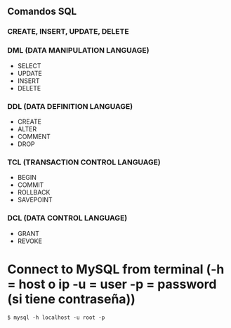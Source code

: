 ## Comandos SQL
### CREATE, INSERT, UPDATE, DELETE

### DML (DATA MANIPULATION LANGUAGE) 
- SELECT
- UPDATE 
- INSERT
- DELETE
### DDL (DATA DEFINITION LANGUAGE)
- CREATE
- ALTER
- COMMENT
- DROP
### TCL (TRANSACTION CONTROL LANGUAGE)
- BEGIN
- COMMIT
- ROLLBACK
- SAVEPOINT
### DCL (DATA CONTROL LANGUAGE)
- GRANT
- REVOKE


# Connect to MySQL from terminal (-h = host o ip -u = user -p = password (si tiene contraseña)) 

    $ mysql -h localhost -u root -p  
